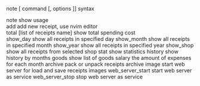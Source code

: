 
note [ command [, options ]]          syntax  
                       
note                                  show usage  
add                                   add new receipt, use nvim editor  
total [list of receipts name]         show total spending cost  
show_day                              show all receipts in specified day
show_month                            show all receipts in specified month
show_year                             show all receipts in specified year
show_shop                             show all receipts from selected shop
stat                                  show statistics
history                               show history by months
goods                                 show list of goods
salary                                the amount of expenses for each month
archive                               pack or unpack receipts archive
image                                 start web server for load and save receipts images
web_server_start                      start web server as service
web_server_stop                       stop web server as service
